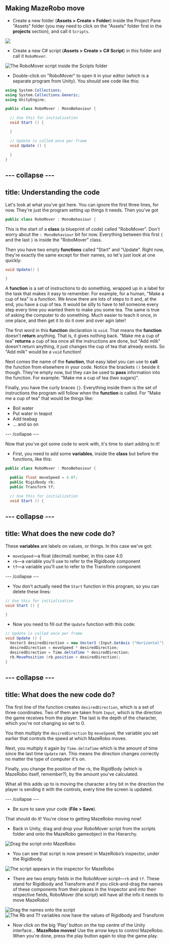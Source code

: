 ## Making MazeRobo move

+ Create a new folder \(**Assets &gt; Create &gt; Folder**\) inside the Project Pane "Assets" folder \(you may need to click on the "Assets" folder first in the **projects** section\), and call it `Scripts`.  

![](images/step7_ScriptsFolder.png)
   
+ Create a new C\# script \(**Assets &gt; Create &gt;  C\# Script**\) in this folder and call it `RoboMover`.

![The RoboMover script inside the Scripts folder](images/step7_NewScript.png)

+ Double-click on "RoboMover" to open it in your editor (which is a separate program from Unity). You should see code like this:

```cs
using System.Collections;
using System.Collections.Generic;
using UnityEngine;

public class RoboMover : MonoBehaviour {

  // Use this for initialization
  void Start () {

  }

  // Update is called once per frame
  void Update () {

  }
}
```

--- collapse ---
---
title: Understanding the code
---
Let's look at what you've got here. You can ignore the first three lines, for now. They're just the program setting up things it needs. Then you've got

```cs
public class RoboMover : MonoBehaviour {
```

This is the start of a **class** \(a blueprint of code\) called "RoboMover". Don't worry about the `: MonoBehaviour` bit for now. Everything between this first `{` and the last `}` is inside the "RoboMover" class.

Then you have two empty **functions** called "Start" and "Update". Right now, they're exactly the same except for their names, so let's just look at one quickly:

```cs
void Update() {

}
```

A **function** is a set of instructions to do something, wrapped up in a label for the task that makes it easy to remember. For example, for a human, "Make a cup of tea" is a function. We know there are lots of steps to it and, at the end, you have a cup of tea. It would be silly to have to tell someone every step every time you wanted them to make you some tea. The same is true of asking the computer to do something. Much easier to teach it once, in one place, and then get it to do it over and over agin later!

The first word in this **function** declaration is `void`. That means the **function** doesn't **return** anything. That is, it gives nothing back. "Make me a cup of tea" **returns** a cup of tea once all the instructions are done, but "Add milk" doesn't return anything, it just changes the cup of tea that already exists. So "Add milk" would be a `void` function!

Next comes the name of the **function**, that easy label you can use to **call** the function from elsewhere in your code. Notice the brackets `()` beside it though. They're empty now, but they can be used to **pass** information into the function. For example: "Make me a cup of tea \(two sugars\)".

Finally, you have the curly braces `{}`. Everything inside them is the set of instructions the program will follow when the **function** is called. For "Make me a cup of tea" that would be things like:

* Boil water
* Put water in teapot
* Add teabag
* ... and so on

--- /collapse ---

Now that you've got some code to work with, it's time to start adding to it!

+ First, you need to add some **variables**, inside the **class** but before the functions, like this:

```cs
public class RoboMover : MonoBehaviour {

  public float moveSpeed = 4.0f;
  public Rigidbody rb;
  public Transform tf;

  // Use this for initialization
  void Start () {
```

--- collapse ---
---
title: What does the new code do?
---

   These **variables** are labels on values, or things. In this case we've got:

   * `moveSpeed`—a float \(decimal\) number, in this case 4.0
   * `rb`—a variable you'll use to refer to the Rigidbody component
   * `tf`—a variable you'll use to refer to the Transform component

--- /collapse ---

+ You don't actually need the `Start` function in this program, so you can delete these lines:

```cs
// Use this for initialization
void Start () {

}
```

+ Now you need to fill out the `Update` function with this code:

```cs
// Update is called once per frame
void Update () {
  Vector3 desiredDirection = new Vector3 (Input.GetAxis ("Horizontal"), 0.0f, Input.GetAxis ("Vertical"));
  desiredDirection = moveSpeed * desiredDirection;
  desiredDirection = Time.deltaTime * desiredDirection;
  rb.MovePosition (rb.position + desiredDirection);
}
```

--- collapse ---
---
title: What does the new code do?
---

The first line of the function creates `desiredDirection`, which is a  set of three coordinates. Two of them are taken from `Input`, which is the direction the game receives from the player. The last is the depth of the character, which you're not changing so set to 0.  

You then multiply the `desiredDirection` by `moveSpeed`, the variable you set earlier that controls the speed at which MazeRobo moves.  

Next, you multiply it again by `Time.deltaTime` which is the amount of time since the last time `Update` ran. This means the direction changes correctly no matter the type of computer it's on.  

Finally, you change the position of the `rb`, the RigidBody \(which is MazeRobo itself, remember?\), by the amount you've calculated.  

What all this adds up to is moving the character a tiny bit in the direction the player is sending it with the controls, every time the screen is updated. 

--- /collapse ---

+ Be sure to save your code (**File > Save**).

That should do it! You're close to getting MazeRobo moving now!

+ Back in Unity, drag and drop your RoboMover script from the scripts folder and onto the MazeRobo gameobject in the Hierarchy.

![Drag the script onto MazeRobo](images/step7_dragScript.png)

+ You can see that script is now present in MazeRobo’s inspector, under the Rigidbody.  

![The script appears in the inspector for MazeRobo](images/MazeRobo_Inspector.png)

+ There are two empty fields in the RoboMover script—`rb` and `tf`. These stand for Rigidbody and Transform and if you click-and-drag the names of these components from their places in the Inspector and into their respective fields, RoboMover \(the script\) will have all the info it needs to move MazeRobo! 

![Drag the names onto the script](images/step7_DragOntoScript.png)
![The Rb and Tf variables now have the values of Rigidbody and Transform](images/Script_Vars.png)

+ Now click on the big ‘Play’ button on the top centre of the Unity interface... **MazeRobo moves!** Use the arrow keys to control MazeRobo. When you're done, press the play button again to stop the game play.



